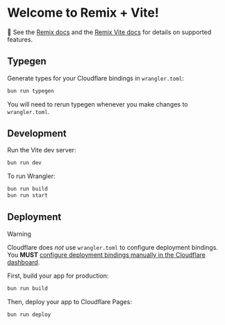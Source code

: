 # Welcome to Remix + Vite!

📖 See the [Remix docs](https://remix.run/docs) and the [Remix Vite docs](https://remix.run/docs/en/main/future/vite) for details on supported features.

## Typegen

Generate types for your Cloudflare bindings in `wrangler.toml`:

```sh
bun run typegen
```

You will need to rerun typegen whenever you make changes to `wrangler.toml`.

## Development

Run the Vite dev server:

```sh
bun run dev
```

To run Wrangler:

```sh
bun run build
bun run start
```

## Deployment

> [!WARNING]  
> Cloudflare does _not_ use `wrangler.toml` to configure deployment bindings.
> You **MUST** [configure deployment bindings manually in the Cloudflare dashboard][bindings].

First, build your app for production:

```sh
bun run build
```

Then, deploy your app to Cloudflare Pages:

```sh
bun run deploy
```

[bindings]: https://developers.cloudflare.com/pages/functions/bindings/
